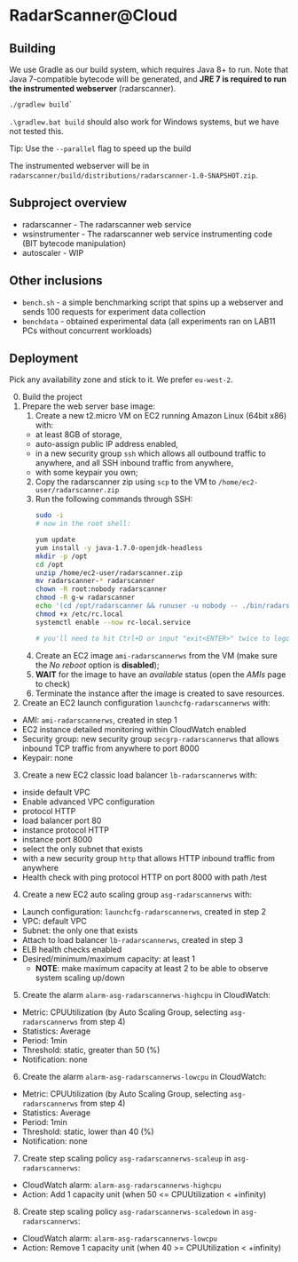 # RadarScanner@Cloud

## Building
We use Gradle as our build system, which requires Java 8+ to run.
Note that Java 7-compatible bytecode will be generated, and **JRE 7 is required to run the instrumented webserver** (radarscanner).

```bash
./gradlew build`
```

`.\gradlew.bat build` should also work for Windows systems, but we have not tested this.

Tip: Use the `--parallel` flag to speed up the build

The instrumented webserver will be in `radarscanner/build/distributions/radarscanner-1.0-SNAPSHOT.zip`.

## Subproject overview
- radarscanner - The radarscanner web service
- wsinstrumenter - The radarscanner web service instrumenting code (BIT bytecode manipulation)
- autoscaler - WIP

## Other inclusions
- `bench.sh` - a simple benchmarking script that spins up a webserver and sends 100 requests for experiment data collection
- `benchdata` - obtained experimental data (all experiments ran on LAB11 PCs without concurrent workloads)

## Deployment
Pick any availability zone and stick to it. We prefer `eu-west-2`.

0. Build the project
1. Prepare the web server base image:
    1. Create a new t2.micro VM on EC2 running Amazon Linux (64bit x86) with:
    * at least 8GB of storage,
    * auto-assign public IP address enabled,
    * in a new security group `ssh` which allows all outbound traffic to anywhere, and all SSH inbound traffic from anywhere,
    * with some keypair you own;
    2. Copy the radarscanner zip using `scp` to the VM to `/home/ec2-user/radarscanner.zip`
    3. Run the following commands through SSH:
       ```bash
       sudo -i
       # now in the root shell:

       yum update
       yum install -y java-1.7.0-openjdk-headless
       mkdir -p /opt
       cd /opt
       unzip /home/ec2-user/radarscanner.zip
       mv radarscanner-* radarscanner
       chown -R root:nobody radarscanner
       chmod -R g-w radarscanner
       echo '(cd /opt/radarscanner && runuser -u nobody -- ./bin/radarscanner -address "0.0.0.0" -port 8000 &)' >> /etc/rc.local
       chmod +x /etc/rc.local
       systemctl enable --now rc-local.service

       # you'll need to hit Ctrl+D or input "exit<ENTER>" twice to logout
       ```
    4. Create an EC2 image `ami-radarscannerws` from the VM (make sure the *No reboot* option is **disabled**);
    5. **WAIT** for the image to have an *available* status (open the *AMIs* page to check)
    6. Terminate the instance after the image is created to save resources.
2. Create an EC2 launch configuration `launchcfg-radarscannerws` with:
  * AMI: `ami-radarscannerws`, created in step 1
  * EC2 instance detailed monitoring within CloudWatch enabled
  * Security group: new security group `secgrp-radarscannerws` that allows inbound TCP traffic from anywhere to port 8000
  * Keypair: none
3. Create a new EC2 classic load balancer `lb-radarscannerws` with:
  * inside default VPC
  * Enable advanced VPC configuration
  * protocol HTTP
  * load balancer port 80
  * instance protocol HTTP
  * instance port 8000
  * select the only subnet that exists
  * with a new security group `http` that allows HTTP inbound traffic from anywhere
  * Health check with ping protocol HTTP on port 8000 with path /test
4. Create a new EC2 auto scaling group `asg-radarscannerws` with:
  * Launch configuration: `launchcfg-radarscannerws`, created in step 2
  * VPC: default VPC
  * Subnet: the only one that exists
  * Attach to load balancer `lb-radarscannerws`, created in step 3
  * ELB health checks enabled
  * Desired/minimum/maximum capacity: at least 1
    + **NOTE**: make maximum capacity at least 2 to be able to observe system scaling up/down
5. Create the alarm `alarm-asg-radarscannerws-highcpu` in CloudWatch:
  * Metric: CPUUtilization (by Auto Scaling Group, selecting `asg-radarscannerws` from step 4)
  * Statistics: Average
  * Period: 1min
  * Threshold: static, greater than 50 (%)
  * Notification: none
6. Create the alarm `alarm-asg-radarscannerws-lowcpu` in CloudWatch:
  * Metric: CPUUtilization (by Auto Scaling Group, selecting `asg-radarscannerws` from step 4)
  * Statistics: Average
  * Period: 1min
  * Threshold: static, lower than 40 (%)
  * Notification: none
7. Create step scaling policy `asg-radarscannerws-scaleup` in `asg-radarscannerws`:
  * CloudWatch alarm: `alarm-asg-radarscannerws-highcpu`
  * Action: Add 1 capacity unit (when 50 <= CPUUtilization < +infinity)
8. Create step scaling policy `asg-radarscannerws-scaledown` in `asg-radarscannerws`:
  * CloudWatch alarm: `alarm-asg-radarscannerws-lowcpu`
  * Action: Remove 1 capacity unit (when 40 >= CPUUtilization < +infinity)
